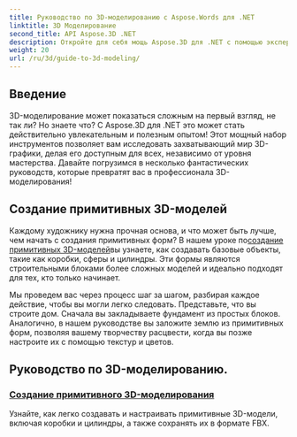 ```yaml
---
title: Руководство по 3D-моделированию с Aspose.Words для .NET
linktitle: 3D Моделирование
second_title: API Aspose.3D .NET
description: Откройте для себя мощь Aspose.3D для .NET с помощью экспертных руководств по созданию 3D-моделей. Начните совершенствовать свои навыки 3D-дизайна.
weight: 20
url: /ru/3d/guide-to-3d-modeling/
---
```

## Введение

3D-моделирование может показаться сложным на первый взгляд, не так ли? Но знаете что? С Aspose.3D для .NET это может стать действительно увлекательным и полезным опытом! Этот мощный набор инструментов позволяет вам исследовать захватывающий мир 3D-графики, делая его доступным для всех, независимо от уровня мастерства. Давайте погрузимся в несколько фантастических руководств, которые превратят вас в профессионала 3D-моделирования!

## Создание примитивных 3D-моделей

 Каждому художнику нужна прочная основа, и что может быть лучше, чем начать с создания примитивных форм? В нашем уроке по[создание примитивных 3D-моделей](./create-primitive-3d-modeling/)вы узнаете, как создавать базовые объекты, такие как коробки, сферы и цилиндры. Эти формы являются строительными блоками более сложных моделей и идеально подходят для тех, кто только начинает.

Мы проведем вас через процесс шаг за шагом, разбирая каждое действие, чтобы вы могли легко следовать. Представьте, что вы строите дом. Сначала вы закладываете фундамент из простых блоков. Аналогично, в нашем руководстве вы заложите землю из примитивных форм, позволяя вашему творчеству расцвести, когда вы позже настроите их с помощью текстур и цветов. 

## Руководство по 3D-моделированию.
### [Создание примитивного 3D-моделирования](./create-primitive-3d-modeling/)
Узнайте, как легко создавать и настраивать примитивные 3D-модели, включая коробки и цилиндры, а также сохранять их в формате FBX.